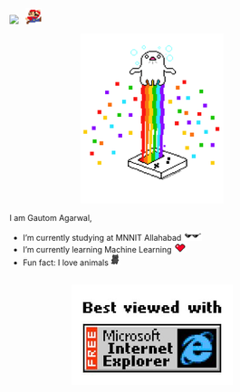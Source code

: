 <img src="assets/hello.webp" height="20">&nbsp;&nbsp;&nbsp;<img src="assets/mario.png" height="28">

<!-- <p align="center"><img src="https://github.githubassets.com/images/mona-whisper.gif" alt="mona whisper" /></p> -->

<p align="center"><img src="assets/tech.png" height="300"/></p>

I am Gautom Agarwal,

- I’m currently studying at MNNIT Allahabad <img src="assets/glasses.png" height="18">
- I’m currently learning Machine Learning <img src="assets/heart.png" height="18">
- Fun fact: I love animals <img src="assets/cat.png" height="20">

<br>

<div align="center">

<img src="assets/ie.jpg">

</div>
